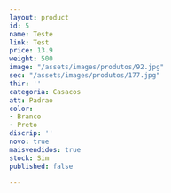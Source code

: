 ```yaml
---
layout: product
id: 5
name: Teste
link: Test
price: 13.9
weight: 500
image: "/assets/images/produtos/92.jpg"
sec: "/assets/images/produtos/177.jpg"
thir: ''
categoria: Casacos
att: Padrao
color:
- Branco
- Preto
discrip: ''
novo: true
maisvendidos: true
stock: Sim
published: false

---
```

